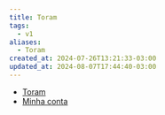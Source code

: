 ```yaml
---
title: Toram
tags:
  - v1
aliases:
  - Toram
created_at: 2024-07-26T13:21:33-03:00
updated_at: 2024-08-07T17:44:40-03:00
---
```


- [Toram](../rascunhos/2024/07/26/Toram.md)
- [Minha conta](../sementes/2024/07/11/2024-07-11-Toram-AoiRyuu.md)


